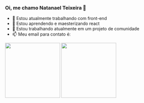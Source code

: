 ### Oi, me chamo Natanael Teixeira 👋



- 🔭 Estou atualmente trabalhando com front-end
- 🌱 Estou aprendendo e maesterizando react
- 👯 Estou trabalhando atualmente em um projeto de comunidade
- 📫 Meu email para contato é:

<div>
  <img height="180em" src="https://github-readme-stats.vercel.app/api?username=natanaeltj&https://github.com/natanaeltj/github-readme-statshttps://github.com/natanaeltj/natanaeltj/README.md&theme=transparent">
    <img height="180em" src="https://github-readme-stats.vercel.app/api/top-langs/?username=natanaeltj&layout=pie&https://github.com/natanaeltj/README.md&theme=transparent">

</div>


  
